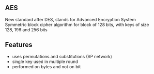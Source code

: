 
## AES
New standard after DES, stands for Advanced Encryption System
Symmetric block cipher algorithm for block of 128 bits, with keys of size 128, 196 and 256 bits

## Features
- uses permutations and substitutions (SP network)
- single key used in multiple round
- performed on bytes and not on bit